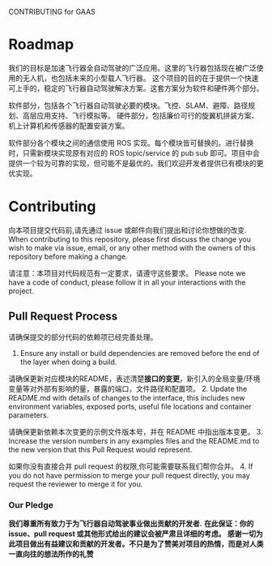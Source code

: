 CONTRIBUTING for GAAS

# Roadmap

我们的目标是加速飞行器全自动驾驶的广泛应用。这里的飞行器包括现在被广泛使用的无人机，也包括未来的小型载人飞行器。
这个项目的目的在于提供一个快速可上手的，稳定的飞行器自动驾驶解决方案。这套方案分为软件和硬件两个部分。

软件部分，包括各个飞行器自动驾驶必要的模块。飞控、SLAM、避障、路径规划、高层应用支持、飞行模拟等。
硬件部分，包括廉价可行的旋翼机拼装方案、机上计算机和传感器的配置安装方案。


软件部分各个模块之间的通信使用 ROS 实现。每个模块皆可替换的。进行替换时，只需新模块实现原有对应的 ROS topic/service 的 pub sub 即可。项目中会提供一个较为可靠的实现，但可能不是最优的。我们欢迎开发者提供已有模块的更优实现。




# Contributing


向本项目提交代码前,请先通过 issue 或邮件向我们提出和讨论你想做的改变.
When contributing to this repository, please first discuss the change you wish to make via issue, email, or any other method with the owners of this repository before making a change. 

请注意：本项目对代码规范有一定要求，请遵守这些要求。
Please note we have a code of conduct, please follow it in all your interactions with the project.



## Pull Request Process

请确保提交的部分代码的依赖项已经完善处理。
1. Ensure any install or build dependencies are removed before the end of the layer when doing a build.

请确保更新对应模块的README，表述清楚**接口的变更**，新引入的全局变量/环境变量等对外部有影响的量，暴露的端口，文件路径和配置项。
2. Update the README.md with details of changes to the interface, this includes new environment variables, exposed ports, useful file locations and container parameters.

请确保更新依赖本次变更的示例文件版本号，并在 README 中指出版本变更。
3. Increase the version numbers in any examples files and the README.md to the new version that this Pull Request would represent. 

如果你没有直接合并 pull request 的权限,你可能需要联系我们帮你合并。
4. If you do not have permission to merge your pull request directly, you may request the reviewer to merge it for you.


### Our Pledge

**我们尊重所有致力于为飞行器自动驾驶事业做出贡献的开发者.**
**在此保证：你的 issue、pull request 或其他形式给出的建议会被严肃且详细的考虑。**
**感谢一切为此项目做出有益建议和贡献的开发者。不只是为了赞美对项目的热情，而是对人类一直向往的想法所作的礼赞**



